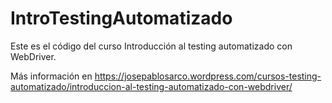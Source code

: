 # IntroTestingAutomatizado
Este es el código del curso Introducción al testing automatizado con WebDriver.

Más información en https://josepablosarco.wordpress.com/cursos-testing-automatizado/introduccion-al-testing-automatizado-con-webdriver/
